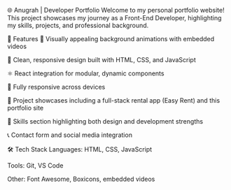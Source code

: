 🌐 Anugrah | Developer Portfolio
Welcome to my personal portfolio website! This project showcases my journey as a Front-End Developer, highlighting my skills, projects, and professional background.

🚀 Features
🌌 Visually appealing background animations with embedded videos

🎨 Clean, responsive design built with HTML, CSS, and JavaScript

⚛️ React integration for modular, dynamic components

📱 Fully responsive across devices

📂 Project showcases including a full-stack rental app (Easy Rent) and this portfolio site

🧠 Skills section highlighting both design and development strengths

📞 Contact form and social media integration

🛠 Tech Stack
Languages: HTML, CSS, JavaScript

Tools: Git, VS Code

Other: Font Awesome, Boxicons, embedded videos
